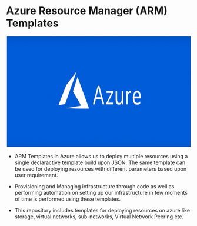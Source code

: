 #  Azure Resource Manager (ARM) Templates

<p align="center">
<img src="Azure.png" height=300 width=500>
<br />
</p>


- ARM Templates in Azure allows us to deploy multiple resources using a single declaractive template build upon JSON. The same template can be used for deploying resources with different parameters based upon user requirement. <br/>

- Provisioning and Managing infrastructure through code as well as performing automation on setting up our infrastructure in few moments of time is performed using these templates.

- This repository includes templates for deploying resources on azure like storage, virtual networks, sub-networks, Virtual Network Peering etc.
